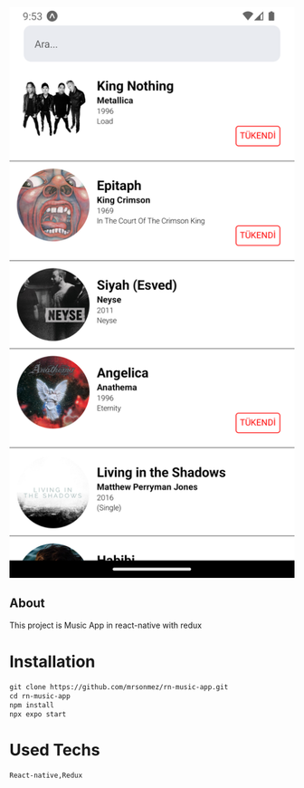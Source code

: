 ![musicapp](./musicapp.png)

## About

This project is Music App in react-native with redux

# Installation

```git
git clone https://github.com/mrsonmez/rn-music-app.git
cd rn-music-app
npm install
npx expo start
```

# Used Techs

```
React-native,Redux
```

